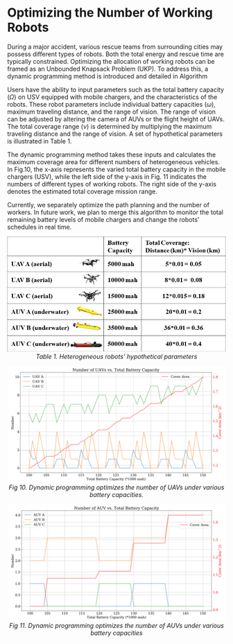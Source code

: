 # Optimizing the Number of Working Robots

During a major accident, various rescue teams from surrounding cities may possess different types of robots. 
Both the total energy and rescue time are typically constrained. Optimizing the allocation of working robots can be framed as an Unbounded Knapsack Problem (UKP). 
To address this, a dynamic programming method is introduced and detailed in Algorithm

Users have the ability to input parameters such as the total battery capacity ($\Omega$) on USV equipped with mobile chargers, and the characteristics of the robots. These robot parameters include individual battery capacities ($\omega$), maximum traveling distance, and the range of vision. The range of vision can be adjusted by altering the camera of AUVs or the flight height of UAVs. The total coverage range ($\nu$) is determined by multiplying the maximum traveling distance and the range of vision. A set of hypothetical parameters is illustrated in Table 1.

The dynamic programming method takes these inputs and calculates the maximum coverage area for different numbers of heterogeneous vehicles. In Fig.10, the x-axis represents the varied total battery capacity in the mobile chargers (USV), while the left side of the y-axis in Fig. 11 indicates the numbers of different types of working robots. The right side of the y-axis denotes the estimated total coverage mission range.


Currently, we separately optimize the path planning and the number of workers. In future work, we plan to merge this algorithm to monitor the total remaining battery levels of mobile chargers and change the robots' schedules in real time.


<p align="center">
  <img src="https://github.com/AlexWUrobot/Heterogeneous-Multi-Robot-Planning/blob/main/robot_spec_v5.png" alt="">
  <em>Table 1. Heterogeneous robots' hypothetical parameters</em>
</p>


<p align="center">
  <img src="https://github.com/AlexWUrobot/Heterogeneous-Multi-Robot-Planning/blob/main/UAV_cover_v4.png" alt="">
  <em>Fig 10. Dynamic programming optimizes the number of UAVs under various battery capacities.</em>
</p>



<p align="center">
  <img src="https://github.com/AlexWUrobot/Heterogeneous-Multi-Robot-Planning/blob/main/AUV_cover_v4.png" alt="">
  <em>Fig 11. Dynamic programming optimizes the number of AUVs under various battery capacities</em>
</p>
